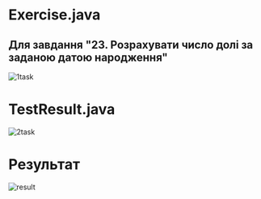# Exercise.java
## Для завдання "23. Розрахувати число долі за заданою датою народження"
![1task](https://github.com/user-attachments/assets/19224e41-5ebb-4bb6-b651-38b079e2ecfe)

# TestResult.java
![2task](https://github.com/user-attachments/assets/b8032fd4-d291-4b96-befa-987749b24fa0)

# Результат
![result](https://github.com/user-attachments/assets/57787e4f-c46d-47c9-b682-f9f8915a4bcd)

